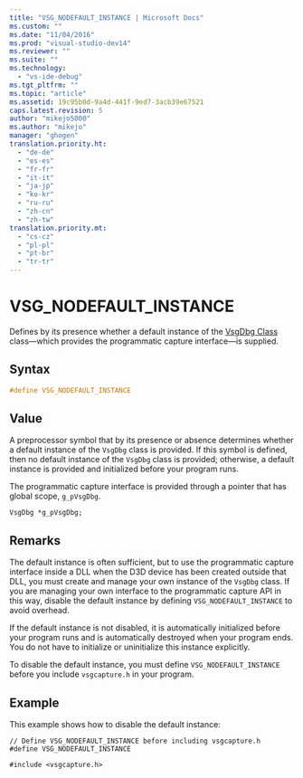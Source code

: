 ```yaml
---
title: "VSG_NODEFAULT_INSTANCE | Microsoft Docs"
ms.custom: ""
ms.date: "11/04/2016"
ms.prod: "visual-studio-dev14"
ms.reviewer: ""
ms.suite: ""
ms.technology: 
  - "vs-ide-debug"
ms.tgt_pltfrm: ""
ms.topic: "article"
ms.assetid: 19c95b0d-9a4d-441f-9ed7-3acb39e67521
caps.latest.revision: 5
author: "mikejo5000"
ms.author: "mikejo"
manager: "ghogen"
translation.priority.ht: 
  - "de-de"
  - "es-es"
  - "fr-fr"
  - "it-it"
  - "ja-jp"
  - "ko-kr"
  - "ru-ru"
  - "zh-cn"
  - "zh-tw"
translation.priority.mt: 
  - "cs-cz"
  - "pl-pl"
  - "pt-br"
  - "tr-tr"
---
```

# VSG_NODEFAULT_INSTANCE
Defines by its presence whether a default instance of the [VsgDbg Class](../debugger/vsgdbg-class.md) class—which provides the programmatic capture interface—is supplied.  
  
## Syntax  
  
```cpp  
#define VSG_NODEFAULT_INSTANCE  
```  
  
## Value  
 A preprocessor symbol that by its presence or absence determines whether a default instance of the `VsgDbg` class is provided. If this symbol is defined, then no default instance of the `VsgDbg` class is provided; otherwise, a default instance is provided and initialized before your program runs.  
  
 The programmatic capture interface is provided through a pointer that has global scope, `g_pVsgDbg`.  
  
```  
VsgDbg *g_pVsgDbg;  
```  
  
## Remarks  
 The default instance is often sufficient, but to use the programmatic capture interface inside a DLL when the D3D device has been created outside that DLL, you must create and manage your own instance of the `VsgDbg` class. If you are managing your own interface to the programmatic capture API in this way, disable the default instance by defining `VSG_NODEFAULT_INSTANCE` to avoid overhead.  
  
 If the default instance is not disabled, it is automatically initialized before your program runs and is automatically destroyed when your program ends. You do not have to initialize or uninitialize this instance explicitly.  
  
 To disable the default instance, you must define `VSG_NODEFAULT_INSTANCE` before you include `vsgcapture.h` in your program.  
  
## Example  
 This example shows how to disable the default instance:  
  
```  
// Define VSG_NODEFAULT_INSTANCE before including vsgcapture.h  
#define VSG_NODEFAULT_INSTANCE  
  
#include <vsgcapture.h>  
```